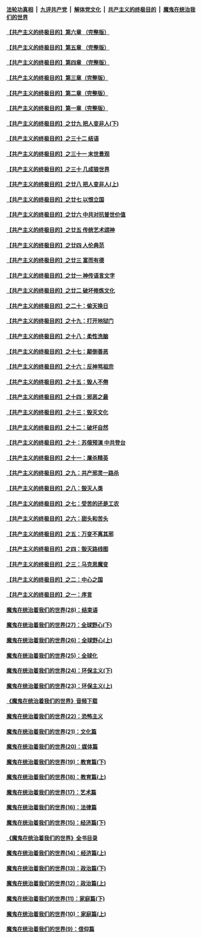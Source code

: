 ####  [法轮功真相](../../../../basic/blob/master/README.md?t=08202152) &nbsp;|&nbsp; [九评共产党](../../../../9ping.md/blob/master/README.md?t=08202152) &nbsp;|&nbsp; [解体党文化](../../../../jtdwh.md/blob/master/README.md?t=08202152)  &nbsp;|&nbsp; [共产主义的终极目的](../../../../gczydzjmd.md/blob/master/README.md?t=08202152) &nbsp;|&nbsp; [魔鬼在统治我们的世界](../../../../mgztzwmdsj.md/blob/master/README.md?t=08202152) 

#### [【共产主义的终极目的】第六章 （完整版）](../pages/nsc422/n11428913.md?t=08202152) 

#### [【共产主义的终极目的】第五章 （完整版）](../pages/nsc422/n11428912.md?t=08202152) 

#### [【共产主义的终极目的】第四章 （完整版）](../pages/nsc422/n11428907.md?t=08202152) 

#### [【共产主义的终极目的】第三章（完整版）](../pages/nsc422/n11428848.md?t=08202152) 

#### [【共产主义的终极目的】第二章（完整版）](../pages/nsc422/n11428831.md?t=08202152) 

#### [【共产主义的终极目的】第一章（完整版）](../pages/nsc422/n11417651.md?t=08202152) 

#### [【共产主义的终极目的】之廿九 把人变非人(下)](../pages/nsc422/n11344140.md?t=08202152) 

#### [【共产主义的终极目的】之三十二 结语](../pages/nsc422/n11360535.md?t=08202152) 

#### [【共产主义的终极目的】之三十一 末世景观](../pages/nsc422/n11351129.md?t=08202152) 

#### [【共产主义的终极目的】之三十 几成狼世界](../pages/nsc422/n11348280.md?t=08202152) 

#### [【共产主义的终极目的】之廿八 把人变非人(上)](../pages/nsc422/n11340492.md?t=08202152) 

#### [【共产主义的终极目的】之廿七 以恨立国](../pages/nsc422/n11336944.md?t=08202152) 

#### [【共产主义的终极目的】之廿六 中共对抗普世价值](../pages/nsc422/n11324785.md?t=08202152) 

#### [【共产主义的终极目的】之廿五 传统艺术颂神](../pages/nsc422/n11296396.md?t=08202152) 

#### [【共产主义的终极目的】之廿四 人伦典范](../pages/nsc422/n11296397.md?t=08202152) 

#### [【共产主义的终极目的】之廿三 富而有德](../pages/nsc422/n11283598.md?t=08202152) 

#### [【共产主义的终极目的】之廿一 神传语言文字](../pages/nsc422/n11263265.md?t=08202152) 

#### [【共产主义的终极目的】之廿二 破坏修炼文化](../pages/nsc422/n11245728.md?t=08202152) 

#### [【共产主义的终极目的】之二十：偷天换日](../pages/nsc422/n11238846.md?t=08202152) 

#### [【共产主义的终极目的】之十九：打开地狱门](../pages/nsc422/n11206376.md?t=08202152) 

#### [【共产主义的终极目的】之十八：柔性洗脑](../pages/nsc422/n11199994.md?t=08202152) 

#### [【共产主义的终极目的】之十七：颠倒善恶](../pages/nsc422/n11179782.md?t=08202152) 

#### [【共产主义的终极目的】之十六：反神骂祖宗](../pages/nsc422/n11166798.md?t=08202152) 

#### [【共产主义的终极目的】之十五：毁人不倦](../pages/nsc422/n11166792.md?t=08202152) 

#### [【共产主义的终极目的】之十四：邪恶之最](../pages/nsc422/n11150249.md?t=08202152) 

#### [【共产主义的终极目的】之十三：毁灭文化](../pages/nsc422/n11135227.md?t=08202152) 

#### [【共产主义的终极目的】之十二：破坏自然](../pages/nsc422/n11135214.md?t=08202152) 

#### [【共产主义的终极目的】之十：苏俄预演 中共登台](../pages/nsc422/n11118424.md?t=08202152) 

#### [【共产主义的终极目的】之十一：屠杀精英](../pages/nsc422/n11118442.md?t=08202152) 

#### [【共产主义的终极目的】之九：共产邪灵一路杀](../pages/nsc422/n11114139.md?t=08202152) 

#### [【共产主义的终极目的】之八：毁灭人类](../pages/nsc422/n11108503.md?t=08202152) 

#### [【共产主义的终极目的】之七：受苦的还是工农](../pages/nsc422/n11101809.md?t=08202152) 

#### [【共产主义的终极目的】之六：甜头和苦头](../pages/nsc422/n11096971.md?t=08202152) 

#### [【共产主义的终极目的】之五：万变不离其邪](../pages/nsc422/n11091285.md?t=08202152) 

#### [【共产主义的终极目的】之四：毁灭路线图](../pages/nsc422/n11086284.md?t=08202152) 

#### [【共产主义的终极目的】之三：马克思魔变](../pages/nsc422/n11061941.md?t=08202152) 

#### [【共产主义的终极目的】之二：中心之国](../pages/nsc422/n11047728.md?t=08202152) 

#### [【共产主义的终极目的】之一：序言](../pages/nsc422/n11086077.md?t=08202152) 

#### [魔鬼在统治着我们的世界(28)：结束语](../pages/nsc422/n10936246.md?t=08202152) 

#### [魔鬼在统治着我们的世界(27)：全球野心(下)](../pages/nsc422/n10928319.md?t=08202152) 

#### [魔鬼在统治着我们的世界(26)：全球野心(上)](../pages/nsc422/n10900318.md?t=08202152) 

#### [魔鬼在统治着我们的世界(25)：全球化](../pages/nsc422/n10788205.md?t=08202152) 

#### [魔鬼在统治着我们的世界(24)：环保主义(下)](../pages/nsc422/n10695307.md?t=08202152) 

#### [魔鬼在统治着我们的世界(23)：环保主义(上)](../pages/nsc422/n10688613.md?t=08202152) 

#### [《魔鬼在统治着我们的世界》音频下载](../pages/nsc422/n10635553.md?t=08202152) 

#### [魔鬼在统治着我们的世界(22)：恐怖主义](../pages/nsc422/n10614727.md?t=08202152) 

#### [魔鬼在统治着我们的世界(21)：文化篇](../pages/nsc422/n10597706.md?t=08202152) 

#### [魔鬼在统治着我们的世界(20)：媒体篇](../pages/nsc422/n10586579.md?t=08202152) 

#### [魔鬼在统治着我们的世界(19)：教育篇(下)](../pages/nsc422/n10564808.md?t=08202152) 

#### [魔鬼在统治着我们的世界(18)：教育篇(上)](../pages/nsc422/n10526970.md?t=08202152) 

#### [魔鬼在统治着我们的世界(17)：艺术篇](../pages/nsc422/n10499093.md?t=08202152) 

#### [魔鬼在统治着我们的世界(16)：法律篇](../pages/nsc422/n10485969.md?t=08202152) 

#### [魔鬼在统治着我们的世界(15)：经济篇(下)](../pages/nsc422/n10469975.md?t=08202152) 

#### [《魔鬼在统治着我们的世界》全书目录](../pages/nsc422/n10464261.md?t=08202152) 

#### [魔鬼在统治着我们的世界(14)：经济篇(上)](../pages/nsc422/n10457370.md?t=08202152) 

#### [魔鬼在统治着我们的世界(13)：政治篇(下)](../pages/nsc422/n10448270.md?t=08202152) 

#### [魔鬼在统治着我们的世界(12)：政治篇(上)](../pages/nsc422/n10444576.md?t=08202152) 

#### [魔鬼在统治着我们的世界(11)：家庭篇(下)](../pages/nsc422/n10440961.md?t=08202152) 

#### [魔鬼在统治着我们的世界(10)：家庭篇(上)](../pages/nsc422/n10435448.md?t=08202152) 

#### [魔鬼在统治着我们的世界(9)：信仰篇](../pages/nsc422/n10432159.md?t=08202152) 


